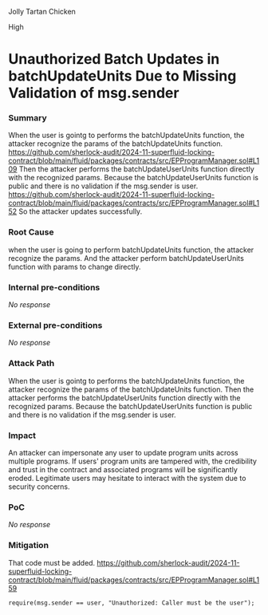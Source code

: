 Jolly Tartan Chicken

High

# Unauthorized Batch Updates in batchUpdateUnits Due to Missing Validation of msg.sender

### Summary

When the user is gointg to performs the batchUpdateUnits function, the attacker recognize the params of the batchUpdateUnits function.
https://github.com/sherlock-audit/2024-11-superfluid-locking-contract/blob/main/fluid/packages/contracts/src/EPProgramManager.sol#L109
Then the attacker performs the batchUpdateUserUnits function directly with the recognized params.
Because the batchUpdateUserUnits function is public and there is no validation if the msg.sender is user.
https://github.com/sherlock-audit/2024-11-superfluid-locking-contract/blob/main/fluid/packages/contracts/src/EPProgramManager.sol#L152
So the attacker updates successfully.

### Root Cause

when the user is going to perform batchUpdateUnits function, the attacker recognize the params.
And the attacker perform batchUpdateUserUnits  function with params to change directly. 

### Internal pre-conditions

_No response_

### External pre-conditions

_No response_

### Attack Path
When the user is gointg to performs the batchUpdateUnits function, the attacker recognize the params of the batchUpdateUnits function.
Then the attacker performs the batchUpdateUserUnits function directly with the recognized params.
Because the batchUpdateUserUnits function is public and there is no validation if the msg.sender is user.

### Impact

An attacker can impersonate any user to update program units across multiple programs.
If users' program units are tampered with, the credibility and trust in the contract and associated programs will be significantly eroded.
Legitimate users may hesitate to interact with the system due to security concerns.

### PoC

_No response_

### Mitigation

That code must be added.
https://github.com/sherlock-audit/2024-11-superfluid-locking-contract/blob/main/fluid/packages/contracts/src/EPProgramManager.sol#L159
```solidity
require(msg.sender == user, "Unauthorized: Caller must be the user");
```